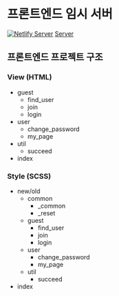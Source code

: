 # 프론트엔드 임시 서버

[![Netlify Server](https://api.netlify.com/api/v1/badges/e2e737de-b40c-43de-9993-3cda2e4ca824/deploy-status)](https://app.netlify.com/sites/sesac-community/deploys)
[Server](https://sesac-community.netlify.app)

## 프론트엔드 프로젝트 구조

### View (HTML)

- guest
  - find_user
  - join
  - login
- user
  - change_password
  - my_page
- util
  - succeed
- index

### Style (SCSS)

- new/old
  - common
    - _common
    - _reset
  - guest
    - find_user
    - join
    - login
  - user
    - change_password
    - my_page
  - util
    - succeed
- index

